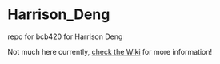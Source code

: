 # Harrison_Deng
repo for bcb420 for Harrison Deng

Not much here currently, [check the Wiki](https://github.com/bcb420-2024/Harrison_Deng/wiki) for more information!
